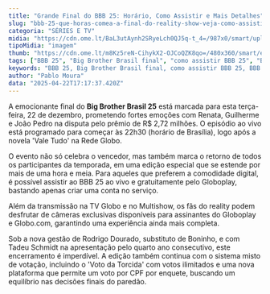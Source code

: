 ```yaml
---
title: "Grande Final do BBB 25: Horário, Como Assistir e Mais Detalhes"
slug: "bbb-25-que-horas-comea-a-final-do-reality-show-veja-como-assistir"
categoria: "SÉRIES E TV"
midia: "https://cdn.ome.lt/BaL3utAynh2SRyeLch0QJ5q-t_4=/987x0/smart/uploads/conteudo/fotos/bbb25_final.png"
tipoMidia: "imagem"
thumb: "https://cdn.ome.lt/m8Kz5reN-CihykX2-OJCoQZK8qo=/480x360/smart/extras/conteudos/Renata_finalista_do_BBB_25.png"
tags: ["BBB 25", "Big Brother Brasil final", "como assistir BBB 25", "BBB 25 horário", "prêmio BBB 25", "Globoplay BBB 25", "Final BBB 25"]
keywords: "BBB 25, Big Brother Brasil final, como assistir BBB 25, BBB 25 horário, prêmio BBB 25, Globoplay BBB 25, Final BBB 25"
author: "Pablo Moura"
data: "2025-04-22T17:17:37.420Z"
---
```


A emocionante final do **Big Brother Brasil 25** está marcada para esta terça-feira, 22 de dezembro, prometendo fortes emoções com Renata, Guilherme e João Pedro na disputa pelo prêmio de R$ 2,72 milhões. O episódio ao vivo está programado para começar às 22h30 (horário de Brasília), logo após a novela 'Vale Tudo' na Rede Globo.

O evento não só celebra o vencedor, mas também marca o retorno de todos os participantes da temporada, em uma edição especial que se estende por mais de uma hora e meia. Para aqueles que preferem a comodidade digital, é possível assistir ao BBB 25 ao vivo e gratuitamente pelo Globoplay, bastando apenas criar uma conta no serviço.

Além da transmissão na TV Globo e no Multishow, os fãs do reality podem desfrutar de câmeras exclusivas disponíveis para assinantes do Globoplay e Globo.com, garantindo uma experiência ainda mais completa.

Sob a nova gestão de Rodrigo Dourado, substituto de Boninho, e com Tadeu Schmidt na apresentação pelo quarto ano consecutivo, este encerramento é imperdível. A edição também continua com o sistema misto de votação, incluindo o 'Voto da Torcida' com votos ilimitados e uma nova plataforma que permite um voto por CPF por enquete, buscando um equilíbrio nas decisões finais do paredão.
